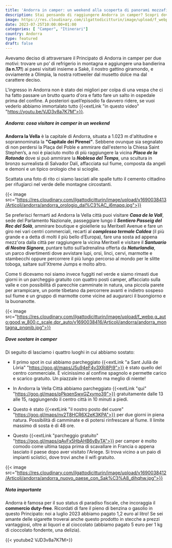 ```yaml
---
title: 'Andorra in camper: un weekend alla scoperta di panorami mozzafiato'
description: Stai pensando di raggiungere Andorra in camper? Scopri dove parcheggiare e vivere splendide avventure immerse nella natura
image: https://res.cloudinary.com/ilgattodicitturin/image/upload/f_webp,q_auto:good,w_800,c_scale,dpr_auto/v1690038414/Articoli/andorra/andorra_vista_orizzonte_ewxv6w.jpg
date: 2023-07-25T10:00:00+01:00
categories: [ "Camper", "Itinerari"]
country: Andorra
type: featured
draft: false
---
```


Avevamo deciso di attraversare il Principato di Andorra in camper per due motivi: trovare un po’ di refrigerio in montagna e aggiungere una bandierina (**la n.17!**) ai paesi visitati insieme a Sakè, il nostro gattino giramondo, e ovviamente a Olimpia, la nostra rottweiler dal musetto dolce ma dal carattere deciso. 

L'ingresso in Andorra non è stato dei migliori per colpa di una vespa che ci ha fatto passare un brutto quarto d'ora e fatto fare un salto in ospedale prima del confine. A posteriori quell’episodio fa davvero ridere, se vuoi vederlo abbiamo immortalato tutto {{<extLink "in questo video" "https://youtu.be/VJD3v8a7K7M">}}. 
<!-- Quindi, dopo aver vissuto un brutto quarto d’ora per una puntura di vespa, abbiamo salutato [Madrid](/blog/madrid-in-1-giorno-a-costo-0) e la Spagna con un salto in ospedale per poi dirigerci dritti al confine.

A proposito, a posteriori quell’episodio fa davvero ridere, se vuoi vederlo abbiamo immortalato tutto {{<extLink "in questo video" "https://youtu.be/VJD3v8a7K7M">}}.  -->

##### Andorra: cosa visitare in camper in un weekend 

**Andorra la Vella** è la capitale di Andorra, situata a 1.023 m d'altitudine e soprannominata la **"Capitale dei Pirenei"**. Sebbene ovunque sia segnalato di non perdersi la Plaça del Poble e ammirare dall'esterno la Chiesa Saint Stephen’s, a noi è piaciuto molto di più raggiungere la vicina ***Placa de la Rotonda*** dove si può ammirare la ***Noblesa del Temps***, una scultura in bronzo surrealista di Salvador Dalí, affacciata sul fiume, composta da angeli e demoni e un tipico orologio che si scioglie.

Scattata una foto di rito ci siamo lasciati alle spalle tutto il cemento cittadino per rifugiarci nel verde delle montagne circostanti. 

{{< image src="https://res.cloudinary.com/ilgattodicitturin/image/upload/v1690038413/Articoli/andorra/andorra_orologio_dal%C3%AC_i6mapq.jpg">}}

Se preferisci fermarti ad Andorra la Vella città puoi visitare ***Casa de la Vall***, sede del Parlamento Nazionale, passeggiare lungo il ***Sentiero Passeig del Rec del Solà***, ammirare boutique e gioiellerie su Meritxell Avenue e fare un giro nei vari centri commerciali, recarti al ***complesso termale Caldea*** (il più grande e a detta di molti il più bello d’Europa), fare una sosta ad appena mezz'ora dalla città per raggiungere la vicina Meritxell e visitare il ***Santuario di Nostra Signora***, puntare tutto sull’adrenalina offerta da ***Naturlandia***, un parco divertimenti dove avvistare lupi, orsi, linci, cervi, marmotte e stambecchi oppure percorrere il più lungo percorso al mondo per le slitte toboga, saltare sull'Xtreme Jumps e molto altro. 

Come ti dicevamo noi siamo invece fuggiti nel verde e siamo rimasti due giorni in un parcheggio gratuito con quattro posti camper, affacciato sulla valle e con possibilità di parecchie camminate in natura, una piccola parete per arrampicare, un ponte tibetano da percorrere avanti e indietro sospeso sul fiume e un gruppo di marmotte come vicine ad augurarci il buongiorno e la buonanotte. 

{{< image src="https://res.cloudinary.com/ilgattodicitturin/image/upload/f_webp,q_auto:good,w_800,c_scale,dpr_auto/v1690038416/Articoli/andorra/andorra_montagna_pnqnib.jpg">}}

##### Dove sostare in camper

Di seguito di lasciamo i quattro luoghi in cui abbiamo sostato:

- Il primo spot in cui abbiamo parcheggiato {{<extLink "a Sant Julià de Lòria" "https://goo.gl/maps/J5u94eF4v3XRi8Pj9">}} è stato quello del centro commerciale. È vicinissimo al confine spagnolo e permette carico e scarico gratuito. Un piazzale in cemento ma meglio di niente!

- In Andorra la Vella Città abbiamo parcheggiato {{<extLink "qui" "https://goo.gl/maps/pPkqenSwxGZxymo39">}} gratuitamente dalle 13 alle 15, raggiungendo il centro città in 10 minuti a piedi. 

- Questo è stato {{<extLink "il nostro posto del cuore" "https://goo.gl/maps/nv2T8HCR6X2eK3KPA">}} per due giorni in piena natura. Possibilità di camminate e di potersi rinfrescare al fiume. Il limite massimo di sosta è di 48 ore. 

- Questo {{<extLink "parcheggio gratuito" "https://goo.gl/maps/qAvFx5HbAHB6vByTA">}} per camper è molto comodo come ultima tappa prima di scavallare in Francia o appena lasciato il paese dopo aver visitato l'Ariege<!-- (se non conosci questa regione devi subito rimediare)  -->. Si trova vicino a un paio di impianti sciistici, dove trovi anche il wifi gratuito.

{{< image src="https://res.cloudinary.com/ilgattodicitturin/image/upload/v1690038412/Articoli/andorra/andorra_nuovo_paese_con_Sak%C3%A8_dihqhw.jpg">}}

##### Nota importante 

Andorra è famosa per il suo status di paradiso fiscale, che incoraggia il **commercio duty-free**. Ricordati di fare il pieno di benzina o gasolio in questo Principato: noi a luglio 2023 abbiamo pagato 1,2 euro al litro! 
Se sei amante delle sigarette troverai anche questo prodotto in stecche a prezzi vantaggiosi, oltre ai liquori e al cioccolato (abbiamo pagato 5 euro per 1 kg di cioccolato fondente, una delizia). 

{{< youtube2 VJD3v8a7K7M>}}